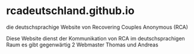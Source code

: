 # rcadeutschland.github.io
die deutschsprachige Website von Recovering Couples Anonymous (RCA)

Diese Website dienst der Kommunikation von RCA im deutschsprachigen Raum
es gibt gegenwärtig 2 Webmaster
Thomas und Andreas

